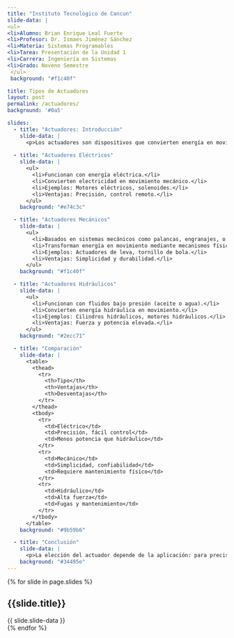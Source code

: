 ```yaml
---
title: "Instituto Tecnologico de Cancun"
slide-data: |
<ul>
<li>Alumno: Brian Enrique Leal Fuerte
<li>Profesor: Dr. Ismaes Jiménez Sánchez
<li>Materia: Sistemas Programables
<li>Tarea: Presentación de la Unidad 1
<li>Carrera: Ingeniería en Sistemas
<li>Grado: Noveno Semestre
 </ul>
 background: "#f1c40f"

title: Tipos de Actuadores
layout: post
permalink: /actuadores/
background: '#0a5'

slides:
  - title: "Actuadores: Introducción"
    slide-data: |
      <p>Los actuadores son dispositivos que convierten energía en movimiento. Son clave en sistemas de automatización, robótica y maquinaria industrial.</p>
  
  - title: "Actuadores Eléctricos"
    slide-data: |
      <ul>
        <li>Funcionan con energía eléctrica.</li>
        <li>Convierten electricidad en movimiento mecánico.</li>
        <li>Ejemplos: Motores eléctricos, solenoides.</li>
        <li>Ventajas: Precisión, control remoto.</li>
      </ul>
    background: "#e74c3c"

  - title: "Actuadores Mecánicos"
    slide-data: |
      <ul>
        <li>Basados en sistemas mecánicos como palancas, engranajes, o resortes.</li>
        <li>Transforman energía en movimiento mediante mecanismos físicos.</li>
        <li>Ejemplos: Actuadores de leva, tornillo de bola.</li>
        <li>Ventajas: Simplicidad y durabilidad.</li>
      </ul>
    background: "#f1c40f"

  - title: "Actuadores Hidráulicos"
    slide-data: |
      <ul>
        <li>Funcionan con fluidos bajo presión (aceite o agua).</li>
        <li>Convierten energía hidráulica en movimiento.</li>
        <li>Ejemplos: Cilindros hidráulicos, motores hidráulicos.</li>
        <li>Ventajas: Fuerza y potencia elevada.</li>
      </ul>
    background: "#2ecc71"

  - title: "Comparación"
    slide-data: |
      <table>
        <thead>
          <tr>
            <th>Tipo</th>
            <th>Ventajas</th>
            <th>Desventajas</th>
          </tr>
        </thead>
        <tbody>
          <tr>
            <td>Eléctrico</td>
            <td>Precisión, fácil control</td>
            <td>Menos potencia que hidráulico</td>
          </tr>
          <tr>
            <td>Mecánico</td>
            <td>Simplicidad, confiabilidad</td>
            <td>Requiere mantenimiento físico</td>
          </tr>
          <tr>
            <td>Hidráulico</td>
            <td>Alta fuerza</td>
            <td>Fugas y mantenimiento</td>
          </tr>
        </tbody>
      </table>
    background: "#9b59b6"

  - title: "Conclusión"
    slide-data: |
      <p>La elección del actuador depende de la aplicación: para precisión, los eléctricos son ideales; para fuerza, los hidráulicos son más adecuados; y para simplicidad, los mecánicos ofrecen durabilidad.</p>
    background: "#34495e"
---
```


{% for slide in page.slides %}                 
<section data-background="{% if slide.image %}{{slide.image}}{% elsif slide.background %}{{slide.background}}{% else %}{{page.background}}{% endif %}">
        <h1>{{slide.title}}</h1>{{ slide.slide-data }}
</section>               
{% endfor %}
